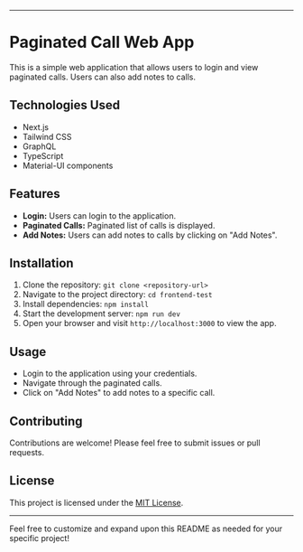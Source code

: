 
---

# Paginated Call Web App

This is a simple web application that allows users to login and view paginated calls. Users can also add notes to calls.

## Technologies Used
- Next.js
- Tailwind CSS
- GraphQL
- TypeScript
- Material-UI components

## Features
- **Login:** Users can login to the application.
- **Paginated Calls:** Paginated list of calls is displayed.
- **Add Notes:** Users can add notes to calls by clicking on "Add Notes".

## Installation
1. Clone the repository: `git clone <repository-url>`
2. Navigate to the project directory: `cd frontend-test`
3. Install dependencies: `npm install`
4. Start the development server: `npm run dev`
5. Open your browser and visit `http://localhost:3000` to view the app.

## Usage
- Login to the application using your credentials.
- Navigate through the paginated calls.
- Click on "Add Notes" to add notes to a specific call.

## Contributing
Contributions are welcome! Please feel free to submit issues or pull requests.

## License
This project is licensed under the [MIT License](LICENSE).

---

Feel free to customize and expand upon this README as needed for your specific project!
